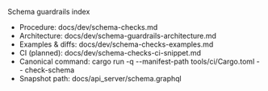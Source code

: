 Schema guardrails index
- Procedure: docs/dev/schema-checks.md
- Architecture: docs/dev/schema-guardrails-architecture.md
- Examples & diffs: docs/dev/schema-checks-examples.md
- CI (planned): docs/dev/schema-checks-ci-snippet.md
- Canonical command: cargo run -q --manifest-path tools/ci/Cargo.toml -- check-schema
- Snapshot path: docs/api_server/schema.graphql